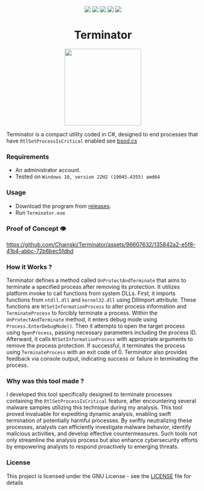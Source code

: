 <p align= "center">
  <img src="https://img.shields.io/github/languages/top/Chainski/Terminator?style=flat&color=red">
   <img src="https://img.shields.io/github/stars/Chainski/Terminator?style=flat&color=red">
     <img src="https://img.shields.io/github/last-commit/chainski/terminator?color=red">
   <img src="https://img.shields.io/github/license/chainski/terminator?color=red">
    <img src="https://hits.sh/github.com/chainski/terminator.svg?label=views&color=red">
   <br>
</p>

<h1 align="center">Terminator</h1>

<p align="center">
<img src="https://github.com/Chainski/Terminator/assets/96607632/6deac6c5-9df1-4143-a8ab-9aecb811de34", width="200", height="200">
</p>

Terminator is a compact utility coded in C#, designed to end processes that have ```RtlSetProcessIsCritical``` enabled see [bsod.cs](https://github.com/Chainski/Terminator/blob/main/bsod.cs)

### Requirements
- An administrator account.
- Tested on ```Windows 10, version 22H2 (19045.4355) amd64```

### Usage
- Download the program from [releases](https://github.com/Chainski/Terminator/releases).
- Run ```Terminator.exe```

### Proof of Concept 👁

https://github.com/Chainski/Terminator/assets/96607632/135842a2-e5f8-41b4-abbc-72b6bec5fdbd

### How it Works ?
Terminator defines a method called ```UnProtectAndTerminate``` that aims to terminate a specified process after removing its protection. It utilizes platform invoke to call functions from system DLLs.
First, it imports functions from ```ntdll.dll``` and ```kernel32.dll``` using DllImport attribute. These functions are ```NtSetInformationProcess``` to alter process information and ```TerminateProcess``` to forcibly terminate a process.
Within the ```UnProtectAndTerminate``` method, it enters debug mode using ```Process.EnterDebugMode()```. Then it attempts to open the target process using ```OpenProcess```, passing necessary parameters including the process ID.
Afterward, it calls ```NtSetInformationProcess``` with appropriate arguments to remove the process protection. If successful, it terminates the process using ```TerminateProcess``` with an exit code of 0.
Terminator also provides feedback via console output, indicating success or failure in terminating the process.

### Why was this tool made ?

I developed this tool specifically designed to terminate processes containing the ```RtlSetProcessIsCritical``` feature, after encountering several malware samples utilizing this technique during my analysis. This tool proved invaluable for expediting dynamic analysis, enabling swift termination of potentially harmful processes. By swiftly neutralizing these processes, analysts can efficiently investigate malware behavior, identify malicious activities, and develop effective countermeasures. Such tools not only streamline the analysis process but also enhance cybersecurity efforts by empowering analysts to respond proactively to emerging threats.

### License
This project is licensed under the GNU License - see the [LICENSE](https://github.com/chainski/Terminator/blob/main/LICENSE) file for details
